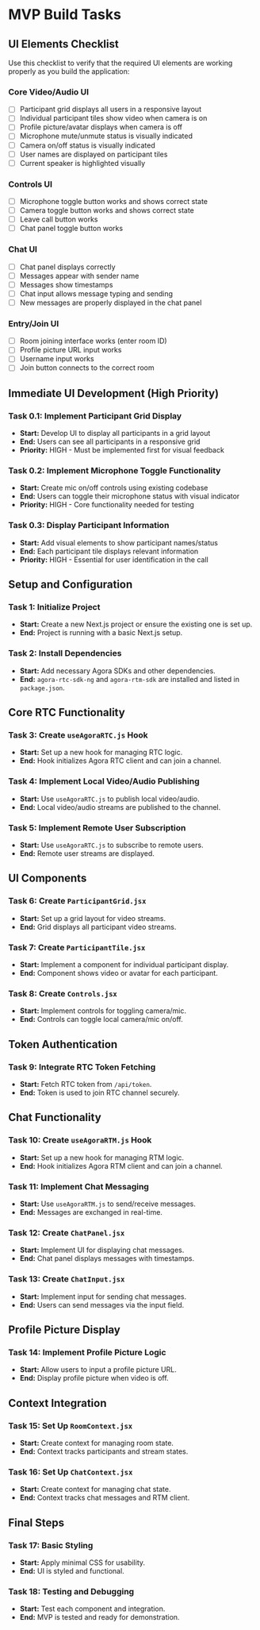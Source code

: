 # MVP Build Tasks

## UI Elements Checklist

Use this checklist to verify that the required UI elements are working properly as you build the application:

### Core Video/Audio UI
- [ ] Participant grid displays all users in a responsive layout
- [ ] Individual participant tiles show video when camera is on
- [ ] Profile picture/avatar displays when camera is off
- [ ] Microphone mute/unmute status is visually indicated
- [ ] Camera on/off status is visually indicated
- [ ] User names are displayed on participant tiles
- [ ] Current speaker is highlighted visually

### Controls UI
- [ ] Microphone toggle button works and shows correct state
- [ ] Camera toggle button works and shows correct state
- [ ] Leave call button works
- [ ] Chat panel toggle button works

### Chat UI
- [ ] Chat panel displays correctly
- [ ] Messages appear with sender name
- [ ] Messages show timestamps
- [ ] Chat input allows message typing and sending
- [ ] New messages are properly displayed in the chat panel

### Entry/Join UI
- [ ] Room joining interface works (enter room ID)
- [ ] Profile picture URL input works
- [ ] Username input works
- [ ] Join button connects to the correct room

## Immediate UI Development (High Priority)

### Task 0.1: Implement Participant Grid Display
- **Start:** Develop UI to display all participants in a grid layout
- **End:** Users can see all participants in a responsive grid
- **Priority:** HIGH - Must be implemented first for visual feedback

### Task 0.2: Implement Microphone Toggle Functionality
- **Start:** Create mic on/off controls using existing codebase
- **End:** Users can toggle their microphone status with visual indicator
- **Priority:** HIGH - Core functionality needed for testing

### Task 0.3: Display Participant Information
- **Start:** Add visual elements to show participant names/status
- **End:** Each participant tile displays relevant information
- **Priority:** HIGH - Essential for user identification in the call

## Setup and Configuration

### Task 1: Initialize Project
- **Start:** Create a new Next.js project or ensure the existing one is set up.
- **End:** Project is running with a basic Next.js setup.

### Task 2: Install Dependencies
- **Start:** Add necessary Agora SDKs and other dependencies.
- **End:** `agora-rtc-sdk-ng` and `agora-rtm-sdk` are installed and listed in `package.json`.

## Core RTC Functionality

### Task 3: Create `useAgoraRTC.js` Hook
- **Start:** Set up a new hook for managing RTC logic.
- **End:** Hook initializes Agora RTC client and can join a channel.

### Task 4: Implement Local Video/Audio Publishing
- **Start:** Use `useAgoraRTC.js` to publish local video/audio.
- **End:** Local video/audio streams are published to the channel.

### Task 5: Implement Remote User Subscription
- **Start:** Use `useAgoraRTC.js` to subscribe to remote users.
- **End:** Remote user streams are displayed.

## UI Components

### Task 6: Create `ParticipantGrid.jsx`
- **Start:** Set up a grid layout for video streams.
- **End:** Grid displays all participant video streams.

### Task 7: Create `ParticipantTile.jsx`
- **Start:** Implement a component for individual participant display.
- **End:** Component shows video or avatar for each participant.

### Task 8: Create `Controls.jsx`
- **Start:** Implement controls for toggling camera/mic.
- **End:** Controls can toggle local camera/mic on/off.

## Token Authentication

### Task 9: Integrate RTC Token Fetching
- **Start:** Fetch RTC token from `/api/token`.
- **End:** Token is used to join RTC channel securely.

## Chat Functionality

### Task 10: Create `useAgoraRTM.js` Hook
- **Start:** Set up a new hook for managing RTM logic.
- **End:** Hook initializes Agora RTM client and can join a channel.

### Task 11: Implement Chat Messaging
- **Start:** Use `useAgoraRTM.js` to send/receive messages.
- **End:** Messages are exchanged in real-time.

### Task 12: Create `ChatPanel.jsx`
- **Start:** Implement UI for displaying chat messages.
- **End:** Chat panel displays messages with timestamps.

### Task 13: Create `ChatInput.jsx`
- **Start:** Implement input for sending chat messages.
- **End:** Users can send messages via the input field.

## Profile Picture Display

### Task 14: Implement Profile Picture Logic
- **Start:** Allow users to input a profile picture URL.
- **End:** Display profile picture when video is off.

## Context Integration

### Task 15: Set Up `RoomContext.jsx`
- **Start:** Create context for managing room state.
- **End:** Context tracks participants and stream states.

### Task 16: Set Up `ChatContext.jsx`
- **Start:** Create context for managing chat state.
- **End:** Context tracks chat messages and RTM client.

## Final Steps

### Task 17: Basic Styling
- **Start:** Apply minimal CSS for usability.
- **End:** UI is styled and functional.

### Task 18: Testing and Debugging
- **Start:** Test each component and integration.
- **End:** MVP is tested and ready for demonstration.
